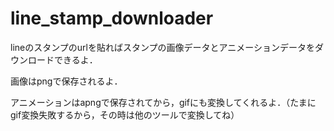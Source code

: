 # line_stamp_downloader
lineのスタンプのurlを貼ればスタンプの画像データとアニメーションデータをダウンロードできるよ．

画像はpngで保存されるよ．

アニメーションはapngで保存されてから，gifにも変換してくれるよ．（たまにgif変換失敗するから，その時は他のツールで変換してね）